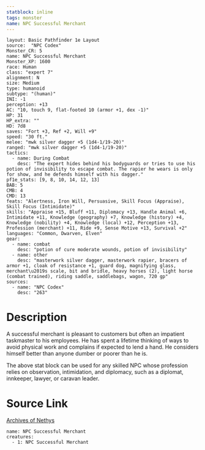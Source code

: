 ```yaml
---
statblock: inline
tags: monster
name: NPC Successful Merchant
---
```

```statblock
layout: Basic Pathfinder 1e Layout
source:  "NPC Codex"
Monster_CR: 5
name: NPC Successful Merchant
Monster_XP: 1600
race: Human
class: "expert 7"
alignment: N
size: Medium
type: humanoid
subtype: "(human)"
INI: -1
perception: +13
AC: "10, touch 9, flat-footed 10 (armor +1, dex -1)"
HP: 31
HP_extra: ""
HD: 7d8
saves: "Fort +3, Ref +2, Will +9"
speed: "30 ft."
melee: "mwk silver dagger +5 (1d4-1/19-20)"
ranged: "mwk silver dagger +5 (1d4-1/19-20)"
tactics:
  - name: During Combat
    desc: "The expert hides behind his bodyguards or tries to use his potion of invisibility to escape combat. The rapier he wears is only for show, and he defends himself with his dagger."
pf1e_stats: [9, 8, 10, 14, 12, 13]
BAB: 5
CMB: 4
CMD: 13
feats: "Alertness, Iron Will, Persuasive, Skill Focus (Appraise), Skill Focus (Intimidate)"
skills: "Appraise +15, Bluff +11, Diplomacy +13, Handle Animal +6, Intimidate +11, Knowledge (geography) +7, Knowledge (history) +4, Knowledge (nobility) +4, Knowledge (local) +12, Perception +13, Profession (merchant) +11, Ride +9, Sense Motive +13, Survival +2"
languages: "Common, Dwarven, Elven"
gear:
  - name: combat
    desc: "potion of cure moderate wounds, potion of invisibility"
  - name: other
    desc: "masterwork silver dagger, masterwork rapier, bracers of armor +1, cloak of resistance +1, guard dog, magnifying glass, merchant\u2019s scale, bit and bridle, heavy horses (2), light horse (combat trained), riding saddle, saddlebags, wagon, 720 gp"
sources:
  - name: "NPC Codex"
    desc: "263"
```
# Description
A successful merchant is pleasant to customers but often an impatient taskmaster to his employees. He has spent a lifetime thinking of ways to avoid physical work and complains if expected to lend a hand. He considers himself better than anyone dumber or poorer than he is.

The above stat block can be used for any skilled NPC whose profession relies on observation, intimidation, and diplomacy, such as a diplomat, innkeeper, lawyer, or caravan leader.
# Source Link
[Archives of Nethys](https://aonprd.com/NPCDisplay.aspx?ItemName=Successful%20Merchant)
```encounter-table
name: NPC Successful Merchant
creatures:
  - 1: NPC Successful Merchant
```
